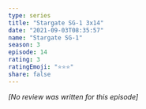 ```yaml
---
type: series
title: "Stargate SG-1 3x14"
date: "2021-09-03T08:35:57"
name: "Stargate SG-1"
season: 3
episode: 14
rating: 3
ratingEmoji: "⭐️⭐️⭐️"
share: false
---
```


*[No review was written for this episode]*
